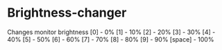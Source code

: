 # Brightness-changer
Changes monitor brightness
[0] - 0%
[1] - 10%
[2] - 20%
[3] - 30%
[4] - 40%
[5] - 50%
[6] - 60%
[7] - 70%
[8] - 80%
[9] - 90%
[space] - 100%
